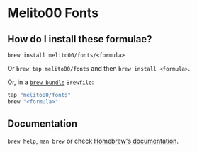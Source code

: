 # Melito00 Fonts

## How do I install these formulae?

`brew install melito00/fonts/<formula>`

Or `brew tap melito00/fonts` and then `brew install <formula>`.

Or, in a [`brew bundle`](https://github.com/Homebrew/homebrew-bundle) `Brewfile`:

```ruby
tap "melito00/fonts"
brew "<formula>"
```

## Documentation

`brew help`, `man brew` or check [Homebrew's documentation](https://docs.brew.sh).
